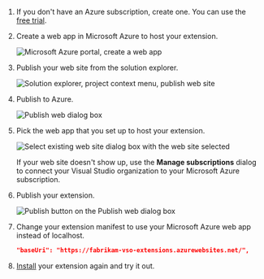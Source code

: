 1. If you don't have an Azure subscription, create one.
You can use the [free trial](http://azure.microsoft.com/pricing/free-trial/).

1. Create a web app in Microsoft Azure to host your extension.

	![Microsoft Azure portal, create a web app](./_img/publish-azure/create-web-app.png)

1. Publish your web site from the solution explorer.

	![Solution explorer, project context menu, publish web site](./_img/publish-azure/publish-web-site.png)

1. Publish to Azure.

	![Publish web dialog box](./_img/publish-azure/publish-web.png)

1. Pick the web app that you set up to host your extension.

	![Select existing web site dialog box with the web site selected](./_img/publish-azure/select-website.png)

	If your web site doesn't show up, use the **Manage subscriptions** dialog to connect your Visual Studio organization to your Microsoft Azure subscription.

1. Publish your extension.

	![Publish button on the Publish web dialog box](./_img/publish-azure/publish.png)

1. Change your extension manifest to use your Microsoft Azure web app instead of localhost.

	```json
    "baseUri": "https://fabrikam-vso-extensions.azurewebsites.net/",
	```

1. [Install](../../get-started/visual-studio.md#install) your extension again and try it out.
